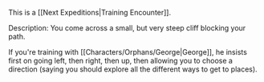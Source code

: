 This is a [[Next Expeditions|Training Encounter]].

Description: You come across a small, but very steep cliff blocking your path.

If you're training with [[Characters/Orphans/George|George]], he insists first on going left, then right, then up, then allowing you to choose a direction (saying you should explore all the different ways to get to places).